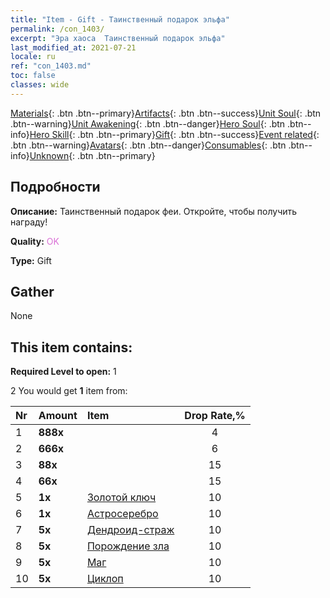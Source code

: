 ```yaml
---
title: "Item - Gift - Таинственный подарок эльфа"
permalink: /con_1403/
excerpt: "Эра хаоса  Таинственный подарок эльфа"
last_modified_at: 2021-07-21
locale: ru
ref: "con_1403.md"
toc: false
classes: wide
---
```

 [Materials](/ItemsRU/){: .btn .btn--primary}[Artifacts](/ItemsRU/Artifacts/){: .btn .btn--success}[Unit Soul](/ItemsRU/UnitSoul/){: .btn .btn--warning}[Unit Awakening](/ItemsRU/UnitAwakening/){: .btn .btn--danger}[Hero Soul](/ItemsRU/HeroSoul/){: .btn .btn--info}[Hero Skill](/ItemsRU/HeroSkill/){: .btn .btn--primary}[Gift](/ItemsRU/Gift/){: .btn .btn--success}[Event related](/ItemsRU/Events/){: .btn .btn--warning}[Avatars](/ItemsRU/Avatars/){: .btn .btn--danger}[Consumables](/ItemsRU/Consumables/){: .btn .btn--info}[Unknown](/ItemsRU/Unknown/){: .btn .btn--primary}

## Подробности
 **Описание:** Таинственный подарок феи. Откройте, чтобы получить награду!

 **Quality:** <span style="color: #DA70D6">OK</span>

 **Type:** Gift

## Gather

  None

## This item contains:

 **Required Level to open:** 1

 2 You would get **1** item  from:

  | Nr | Amount |     Item    | Drop Rate,% |
  |:---|:-------|:------------|:---------:|
  | 1 |  **888x** | <i class="fas fa-gem"/> | 4 | 
  | 2 |  **666x** | <i class="fas fa-gem"/> | 6 | 
  | 3 |  **88x** | <i class="fas fa-gem"/> | 15 | 
  | 4 |  **66x** | <i class="fas fa-gem"/> | 15 | 
  | 5 |  **1x** | [Золотой ключ](/ItemsRU/con_783/) | 10 | 
  | 6 |  **1x** | [Астросеребро](/ItemsRU/con_969/) | 10 | 
  | 7 |  **5x** | [Дендроид-страж](/ItemsRU/unt_203/) | 10 | 
  | 8 |  **5x** | [Порождение зла](/ItemsRU/unt_230/) | 10 | 
  | 9 |  **5x** | [Маг](/ItemsRU/unt_238/) | 10 | 
  | 10 |  **5x** | [Циклоп](/ItemsRU/unt_222/) | 10 | 
